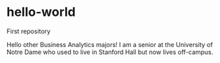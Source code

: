 # hello-world
First repository


Hello other Business Analytics majors! I am a senior at the University of Notre Dame who used to live in Stanford Hall but now lives off-campus. 
